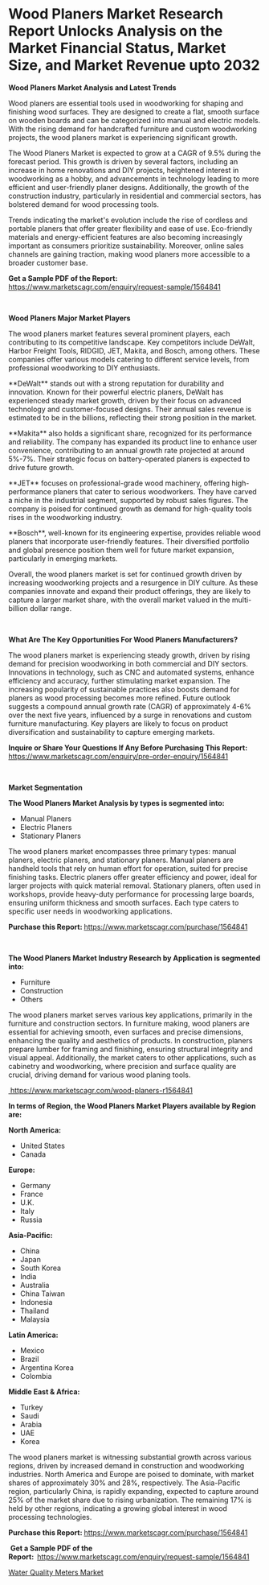 <p><h1>Wood Planers Market Research Report Unlocks Analysis on the Market Financial Status, Market Size, and Market Revenue upto 2032</h1></p><p><strong>Wood Planers Market Analysis and Latest Trends</strong></p>
<p><p>Wood planers are essential tools used in woodworking for shaping and finishing wood surfaces. They are designed to create a flat, smooth surface on wooden boards and can be categorized into manual and electric models. With the rising demand for handcrafted furniture and custom woodworking projects, the wood planers market is experiencing significant growth.</p><p>The Wood Planers Market is expected to grow at a CAGR of 9.5% during the forecast period. This growth is driven by several factors, including an increase in home renovations and DIY projects, heightened interest in woodworking as a hobby, and advancements in technology leading to more efficient and user-friendly planer designs. Additionally, the growth of the construction industry, particularly in residential and commercial sectors, has bolstered demand for wood processing tools. </p><p>Trends indicating the market's evolution include the rise of cordless and portable planers that offer greater flexibility and ease of use. Eco-friendly materials and energy-efficient features are also becoming increasingly important as consumers prioritize sustainability. Moreover, online sales channels are gaining traction, making wood planers more accessible to a broader customer base.</p></p>
<p><strong>Get a Sample PDF of the Report:&nbsp;</strong> <a href="https://www.marketscagr.com/enquiry/request-sample/1564841?utm_campaign=2097&utm_medium=2&utm_source=Github&utm_content=ia&utm_term=22022025&utm_id=wood-planers">https://www.marketscagr.com/enquiry/request-sample/1564841</a></p>
<p>&nbsp;</p>
<p><strong>Wood Planers Major Market Players</strong></p>
<p><p>The wood planers market features several prominent players, each contributing to its competitive landscape. Key competitors include DeWalt, Harbor Freight Tools, RIDGID, JET, Makita, and Bosch, among others. These companies offer various models catering to different service levels, from professional woodworking to DIY enthusiasts.</p><p>**DeWalt** stands out with a strong reputation for durability and innovation. Known for their powerful electric planers, DeWalt has experienced steady market growth, driven by their focus on advanced technology and customer-focused designs. Their annual sales revenue is estimated to be in the billions, reflecting their strong position in the market.</p><p>**Makita** also holds a significant share, recognized for its performance and reliability. The company has expanded its product line to enhance user convenience, contributing to an annual growth rate projected at around 5%-7%. Their strategic focus on battery-operated planers is expected to drive future growth.</p><p>**JET** focuses on professional-grade wood machinery, offering high-performance planers that cater to serious woodworkers. They have carved a niche in the industrial segment, supported by robust sales figures. The company is poised for continued growth as demand for high-quality tools rises in the woodworking industry.</p><p>**Bosch**, well-known for its engineering expertise, provides reliable wood planers that incorporate user-friendly features. Their diversified portfolio and global presence position them well for future market expansion, particularly in emerging markets.</p><p>Overall, the wood planers market is set for continued growth driven by increasing woodworking projects and a resurgence in DIY culture. As these companies innovate and expand their product offerings, they are likely to capture a larger market share, with the overall market valued in the multi-billion dollar range.</p></p>
<p>&nbsp;</p>
<p><strong>What Are The Key Opportunities For Wood Planers Manufacturers?</strong></p>
<p><p>The wood planers market is experiencing steady growth, driven by rising demand for precision woodworking in both commercial and DIY sectors. Innovations in technology, such as CNC and automated systems, enhance efficiency and accuracy, further stimulating market expansion. The increasing popularity of sustainable practices also boosts demand for planers as wood processing becomes more refined. Future outlook suggests a compound annual growth rate (CAGR) of approximately 4-6% over the next five years, influenced by a surge in renovations and custom furniture manufacturing. Key players are likely to focus on product diversification and sustainability to capture emerging markets.</p></p>
<p><strong>Inquire or Share Your Questions If Any Before Purchasing This Report:</strong> <a href="https://www.marketscagr.com/enquiry/pre-order-enquiry/1564841?utm_campaign=2097&utm_medium=2&utm_source=Github&utm_content=ia&utm_term=22022025&utm_id=wood-planers">https://www.marketscagr.com/enquiry/pre-order-enquiry/1564841</a></p>
<p>&nbsp;</p>
<p><strong>Market Segmentation</strong></p>
<p><strong>The Wood Planers Market Analysis by types is segmented into:</strong></p>
<p><ul><li>Manual Planers</li><li>Electric Planers</li><li>Stationary Planers</li></ul></p>
<p><p>The wood planers market encompasses three primary types: manual planers, electric planers, and stationary planers. Manual planers are handheld tools that rely on human effort for operation, suited for precise finishing tasks. Electric planers offer greater efficiency and power, ideal for larger projects with quick material removal. Stationary planers, often used in workshops, provide heavy-duty performance for processing large boards, ensuring uniform thickness and smooth surfaces. Each type caters to specific user needs in woodworking applications.</p></p>
<p><strong>Purchase this Report:&nbsp;</strong><a href="https://www.marketscagr.com/purchase/1564841?utm_campaign=2097&utm_medium=2&utm_source=Github&utm_content=ia&utm_term=22022025&utm_id=wood-planers">https://www.marketscagr.com/purchase/1564841</a></p>
<p>&nbsp;</p>
<p><strong>The Wood Planers Market Industry Research by Application is segmented into:</strong></p>
<p><ul><li>Furniture</li><li>Construction</li><li>Others</li></ul></p>
<p><p>The wood planers market serves various key applications, primarily in the furniture and construction sectors. In furniture making, wood planers are essential for achieving smooth, even surfaces and precise dimensions, enhancing the quality and aesthetics of products. In construction, planers prepare lumber for framing and finishing, ensuring structural integrity and visual appeal. Additionally, the market caters to other applications, such as cabinetry and woodworking, where precision and surface quality are crucial, driving demand for various wood planing tools.</p></p>
<p><a href="https://www.marketscagr.com/wood-planers-r1564841?utm_campaign=2097&utm_medium=2&utm_source=Github&utm_content=ia&utm_term=22022025&utm_id=wood-planers">&nbsp;https://www.marketscagr.com/wood-planers-r1564841</a></p>
<p><strong>In terms of Region, the Wood Planers Market Players available by Region are:</strong></p>
<p>
    <p> <strong> North America: </strong>
        <ul>
            <li>United States</li>
            <li>Canada</li>
        </ul>
        </p> 
    <p> <strong> Europe: </strong>
        <ul>
            <li>Germany</li>
            <li>France</li>
            <li>U.K.</li>
            <li>Italy</li>
            <li>Russia</li>
        </ul>
        </p> 
    <p> <strong> Asia-Pacific: </strong>
        <ul>
            <li>China</li>
            <li>Japan</li>
            <li>South Korea</li>
            <li>India</li>
            <li>Australia</li>
            <li>China Taiwan</li>
            <li>Indonesia</li>
            <li>Thailand</li>
            <li>Malaysia</li>
        </ul>
        </p> 
    <p> <strong> Latin America: </strong>
        <ul>
            <li>Mexico</li>
            <li>Brazil</li>
            <li>Argentina Korea</li>
            <li>Colombia</li>
        </ul>
        </p> 
    <p> <strong> Middle East & Africa: </strong>
        <ul>
            <li>Turkey</li>
            <li>Saudi</li>
            <li>Arabia</li>
            <li>UAE</li>
            <li>Korea</li>
        </ul>
    </p>
    </p>
<p><p>The wood planers market is witnessing substantial growth across various regions, driven by increased demand in construction and woodworking industries. North America and Europe are poised to dominate, with market shares of approximately 30% and 28%, respectively. The Asia-Pacific region, particularly China, is rapidly expanding, expected to capture around 25% of the market share due to rising urbanization. The remaining 17% is held by other regions, indicating a growing global interest in wood processing technologies.</p></p>
<p><strong>Purchase this Report: </strong><a href="https://www.marketscagr.com/purchase/1564841?utm_campaign=2097&utm_medium=2&utm_source=Github&utm_content=ia&utm_term=22022025&utm_id=wood-planers">https://www.marketscagr.com/purchase/1564841</a></p>
<p>&nbsp;<strong>Get a Sample PDF of the Report:&nbsp;&nbsp;</strong><a href="https://www.marketscagr.com/enquiry/request-sample/1564841?utm_campaign=2097&utm_medium=2&utm_source=Github&utm_content=ia&utm_term=22022025&utm_id=wood-planers">https://www.marketscagr.com/enquiry/request-sample/1564841</a></p>
<p><strong></strong></p>
<p><p><a href="https://github.com/FlorianWolf90/Market-Research-Report-List-1/blob/main/water-quality-meters-market.md?utm_campaign=2097&utm_medium=2&utm_source=Github&utm_content=ia&utm_term=22022025&utm_id=wood-planers">Water Quality Meters Market</a></p></p>